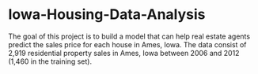 # Iowa-Housing-Data-Analysis
The goal of this project is to build a model that can help real estate agents predict the sales price for each house in Ames, Iowa. The data consist of 2,919 residential property sales in Ames, Iowa between 2006 and 2012 (1,460 in the training set).
